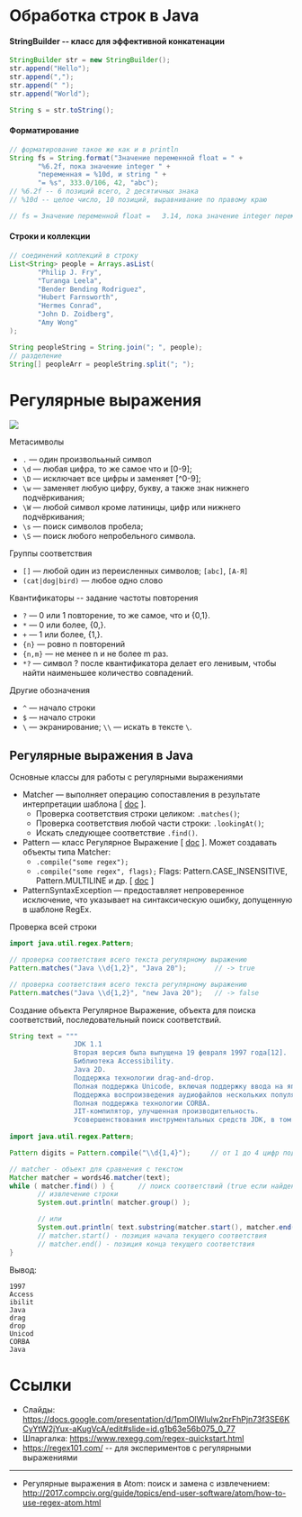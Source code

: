 # Обработка строк в Java


#### StringBuilder -- класс для эффективной конкатенации
```Java
StringBuilder str = new StringBuilder();
str.append("Hello");
str.append(",");
str.append(" ");
str.append("World");

String s = str.toString();
```

#### Форматирование
```Java
// форматирование такое же как и в println
String fs = String.format("Значение переменной float = " +
       "%6.2f, пока значение integer " +
       "переменная = %10d, и string " +
       "= %s", 333.0/106, 42, "abc");
// %6.2f -- 6 позиций всего, 2 десятичных знака
// %10d -- целое число, 10 позиций, выравнивание по правому краю

// fs = Значение переменной float =   3.14, пока значение integer переменная =         42, и string = abc
```

#### Строки и коллекции
```Java
// соединений коллекций в строку
List<String> people = Arrays.asList(
       "Philip J. Fry",
       "Turanga Leela",
       "Bender Bending Rodriguez",
       "Hubert Farnsworth",
       "Hermes Conrad",
       "John D. Zoidberg",
       "Amy Wong"
);

String peopleString = String.join("; ", people);
// разделение
String[] peopleArr = peopleString.split("; ");
```


# Регулярные выражения

![](https://imgs.xkcd.com/comics/regular_expressions.png)

Метасимволы
- `.`  — один произволььный символ
- `\d` — любая цифра, то же самое что и [0-9];
- `\D` — исключает все цифры и заменяет [^0-9];
- `\w` — заменяет любую цифру, букву, а также знак нижнего подчёркивания;
- `\W` — любой символ кроме латиницы, цифр или нижнего подчёркивания;
- `\s` — поиск символов пробела;
- `\S` — поиск любого непробельного символа.


Группы соответствия
- `[]` — любой один из переисленных символов; `[abc]`, `[А-Я]`
- `(cat|dog|bird)` — любое одно слово


Квантификаторы -- задание частоты повторения
- `?` — 0 или 1 повторение, то же самое, что и {0,1}.
- `*` — 0 или более, {0,}.
- `+` — 1 или более, {1,}.
- `{n}` — ровно n повторений
- `{n,m}` — не менее n и не более m раз.
- `*?` — символ ? после квантификатора делает его ленивым, чтобы найти наименьшее количество совпадений.


Другие обозначения
- `^` — начало строки
- `$` — начало строки
- `\` — экранирование; `\\` — искать в тексте `\`.


## Регулярные выражения в Java
Основные классы для работы с регулярными выражениями
- Matcher — выполняет операцию сопоставления в результате интерпретации шаблона [ [doc](https://docs.oracle.com/en/java/javase/19/docs/api/java.base/java/util/regex/Pattern.html#compile(java.lang.String,int)) ]. 
    - Проверка соответствия строки целиком: `.matches()`; 
    - Проверка соответствия любой части строки: `.lookingAt()`;
    - Искать следующее соответствие `.find()`. 
- Pattern — класс Регулярное Выражение [ [doc](https://docs.oracle.com/en/java/javase/19/docs/api/java.base/java/util/regex/Pattern.html) ]. Может создавать объекты типа Matcher:
    - `.compile("some regex");`
    - `.compile("some regex", flags);` Flags: Pattern.CASE_INSENSITIVE, Pattern.MULTILINE и др. [ [doc](https://docs.oracle.com/en/java/javase/19/docs/api/java.base/java/util/regex/Pattern.html#compile(java.lang.String,int)) ]
- PatternSyntaxException — предоставляет непроверенное исключение, что указывает на синтаксическую ошибку, допущенную в шаблоне RegEx.


Проверка всей строки
```Java
import java.util.regex.Pattern;

// проверка соответствия всего текста регулярному выражению
Pattern.matches("Java \\d{1,2}", "Java 20");       // -> true

// проверка соответствия всего текста регулярному выражению
Pattern.matches("Java \\d{1,2}", "new Java 20");   // -> false
```

Создание объекта Регулярное Выражение, объекта для поиска соответствий, последовательный поиск соответствий.
```Java
String text = """
                JDK 1.1     
                Вторая версия была выпущена 19 февраля 1997 года[12].       
                Библиотека Accessibility.
                Java 2D.
                Поддержка технологии drag-and-drop.
                Полная поддержка Unicode, включая поддержку ввода на японском, китайском и корейском языках.
                Поддержка воспроизведения аудиофайлов нескольких популярных форматов.
                Полная поддержка технологии CORBA.
                JIT-компилятор, улучшенная производительность.
                Усовершенствования инструментальных средств JDK, в том числе поддержка профилирования Java-программ.""";
                
import java.util.regex.Pattern;

Pattern digits = Pattern.compile("\\d{1,4}");     // от 1 до 4 цифр подряд

// matcher - объект для сравнения с текстом
Matcher matcher = words46.matcher(text);
while ( matcher.find() ) {      // поиск соответствий (true если найдено)
       // извлечение строки
       System.out.println( matcher.group() );

       // или
       System.out.println( text.substring(matcher.start(), matcher.end()));
       // matcher.start() - позиция начала текущего соответствия
       // matcher.end() - позиция конца текущего соответствия
}
```
Вывод:
```text
1997
Access
ibilit
Java
drag
drop
Unicod
CORBA
Java
```



# Ссылки
- Слайды: https://docs.google.com/presentation/d/1pmOlWlulw2prFhPjn73f3SE6KCyYtW2jYux-aKugVcA/edit#slide=id.g1b63e56b075_0_77
- Шпаргалка: https://www.rexegg.com/regex-quickstart.html
- https://regex101.com/ -- для экспериментов с регулярными выражениями
***
- Регулярные выражения в Atom: поиск и замена с извлечением: http://2017.compciv.org/guide/topics/end-user-software/atom/how-to-use-regex-atom.html

